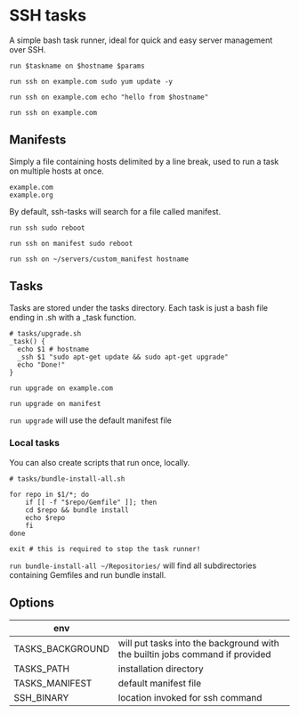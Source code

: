 # SSH tasks

A simple bash task runner, ideal for quick and easy server management over SSH.

`run $taskname on $hostname $params`



`run ssh on example.com sudo yum update -y` 

`run ssh on example.com echo "hello from $hostname"` 

`run ssh on example.com`

## Manifests

Simply a file containing hosts delimited by a line break, used to run a task on multiple hosts at once.

```
example.com
example.org
```

By default, ssh-tasks will search for a file called manifest.

`run ssh sudo reboot` 

`run ssh on manifest sudo reboot` 

`run ssh on ~/servers/custom_manifest hostname`

## Tasks

Tasks are stored under the tasks directory. Each task is just a bash file ending in .sh with a _task function.

```
# tasks/upgrade.sh
_task() {
  echo $1 # hostname
  _ssh $1 "sudo apt-get update && sudo apt-get upgrade"
  echo "Done!"
}
```

`run upgrade on example.com` 

`run upgrade on manifest` 

`run upgrade` will use the default manifest file

### Local tasks

You can also create scripts that run once, locally.

```
# tasks/bundle-install-all.sh

for repo in $1/*; do
	if [[ -f "$repo/Gemfile" ]]; then
  	cd $repo && bundle install
    echo $repo
	fi
done

exit # this is required to stop the task runner!

```

`run bundle-install-all ~/Repositories/` will find all subdirectories containing Gemfiles and run bundle install.

## Options

| env        |            |
| ------------- |-------------| 
| TASKS_BACKGROUND | will put tasks into the background with the builtin jobs command if provided |
| TASKS_PATH | installation directory |
| TASKS_MANIFEST | default manifest file |
| SSH_BINARY | location invoked for ssh command  |
